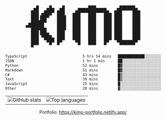 <div align="center">
<pre>
   ▄█   ▄█▄  ▄█     ▄▄▄▄███▄▄▄▄    ▄██████▄ 
  ███ ▄███▀ ███   ▄██▀▀▀███▀▀▀██▄ ███    ███
  ███▐██▀   ███▌  ███   ███   ███ ███    ███
 ▄█████▀    ███▌  ███   ███   ███ ███    ███
▀▀█████▄    ███▌  ███   ███   ███ ███    ███
  ███▐██▄   ███   ███   ███   ███ ███    ███
  ███ ▀███▄ ███   ███   ███   ███ ███    ███
  ███   ▀█▀ █▀     ▀█   ███   █▀   ▀██████▀ 
  ▀                                         
</pre>
  

<!--START_SECTION:waka-->

```txt
TypeScript                         5 hrs 54 mins   ████████████░░░░░░░░░░░░░   47.95 %
JSON                               1 hr 1 min      ██░░░░░░░░░░░░░░░░░░░░░░░   08.32 %
Python                             52 mins         █▓░░░░░░░░░░░░░░░░░░░░░░░   07.11 %
Markdown                           51 mins         █▓░░░░░░░░░░░░░░░░░░░░░░░   06.96 %
C#                                 43 mins         █▒░░░░░░░░░░░░░░░░░░░░░░░   05.93 %
Text                               39 mins         █▒░░░░░░░░░░░░░░░░░░░░░░░   05.35 %
JavaScript                         25 mins         █░░░░░░░░░░░░░░░░░░░░░░░░   03.43 %
Other                              20 mins         ▓░░░░░░░░░░░░░░░░░░░░░░░░   02.73 %
```

<!--END_SECTION:waka-->

<table align="center">
  <tr>
    <td valign="top">
      <img alt="GitHub stats"
           src="https://github-readme-stats.vercel.app/api?username=kim0chi&show_icons=true&hide_title=true&rank_icon=percentile&line_height=28&hide_border=true&theme=dark" />
    </td>
    <td valign="top">
      <img alt="Top languages"
           src="https://github-readme-stats.vercel.app/api/top-langs/?username=kim0chi&layout=compact&card_width=420&langs_count=8&hide_border=true&theme=dark" />
    </td>
  </tr>
</table>

Portfolio: https://kimo-portfolio.netlify.app/


